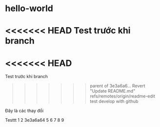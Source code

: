 # hello-world
<<<<<<< HEAD
Test trước khi branch
=======
<<<<<<< HEAD
=======
Test trước khi branch

>>>>>>> parent of 3e3a6a6... Revert "Update README.md"
>>>>>>> refs/remotes/origin/readme-edit
test develop with github

Đây là các thay đổi

Testtt
1
2
3e3a6a64
5
6
7
8
9